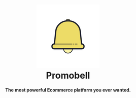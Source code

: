 <div align = "center">
  <p>
    <h1>
      <a href="https://github.com/joaofv/Promobell">
        <img src="https://github.com/joaofv/Promobell/blob/main/Images%20/logo_bell.png"/>
      </a>
      <br />
      Promobell
    </h1>
    <h4>The most powerful Ecommerce platform you ever wanted.</h4>
  </p>
</div>

